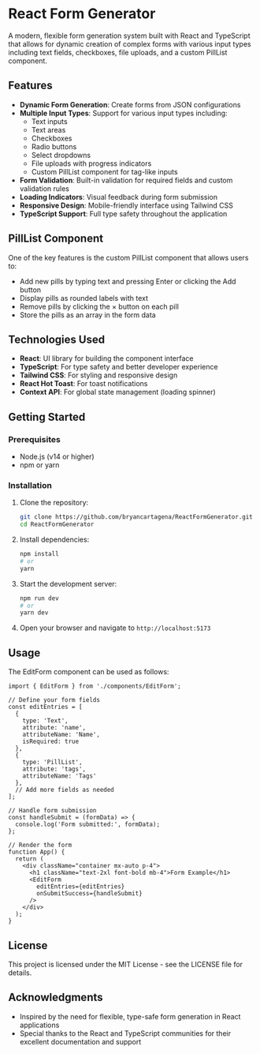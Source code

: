 # React Form Generator

A modern, flexible form generation system built with React and TypeScript that allows for dynamic creation of complex forms with various input types including text fields, checkboxes, file uploads, and a custom PillList component.

## Features

- **Dynamic Form Generation**: Create forms from JSON configurations
- **Multiple Input Types**: Support for various input types including:
  - Text inputs
  - Text areas
  - Checkboxes
  - Radio buttons
  - Select dropdowns
  - File uploads with progress indicators
  - Custom PillList component for tag-like inputs
- **Form Validation**: Built-in validation for required fields and custom validation rules
- **Loading Indicators**: Visual feedback during form submission
- **Responsive Design**: Mobile-friendly interface using Tailwind CSS
- **TypeScript Support**: Full type safety throughout the application

## PillList Component

One of the key features is the custom PillList component that allows users to:
- Add new pills by typing text and pressing Enter or clicking the Add button
- Display pills as rounded labels with text
- Remove pills by clicking the × button on each pill
- Store the pills as an array in the form data

## Technologies Used

- **React**: UI library for building the component interface
- **TypeScript**: For type safety and better developer experience
- **Tailwind CSS**: For styling and responsive design
- **React Hot Toast**: For toast notifications
- **Context API**: For global state management (loading spinner)

## Getting Started

### Prerequisites

- Node.js (v14 or higher)
- npm or yarn

### Installation

1. Clone the repository:
   ```bash
   git clone https://github.com/bryancartagena/ReactFormGenerator.git
   cd ReactFormGenerator
   ```

2. Install dependencies:
   ```bash
   npm install
   # or
   yarn
   ```

3. Start the development server:
   ```bash
   npm run dev
   # or
   yarn dev
   ```

4. Open your browser and navigate to `http://localhost:5173`

## Usage

The EditForm component can be used as follows:

```tsx
import { EditForm } from './components/EditForm';

// Define your form fields
const editEntries = [
  {
    type: 'Text',
    attribute: 'name',
    attributeName: 'Name',
    isRequired: true
  },
  {
    type: 'PillList',
    attribute: 'tags',
    attributeName: 'Tags'
  },
  // Add more fields as needed
];

// Handle form submission
const handleSubmit = (formData) => {
  console.log('Form submitted:', formData);
};

// Render the form
function App() {
  return (
    <div className="container mx-auto p-4">
      <h1 className="text-2xl font-bold mb-4">Form Example</h1>
      <EditForm 
        editEntries={editEntries}
        onSubmitSuccess={handleSubmit}
      />
    </div>
  );
}
```

## License

This project is licensed under the MIT License - see the LICENSE file for details.

## Acknowledgments

- Inspired by the need for flexible, type-safe form generation in React applications
- Special thanks to the React and TypeScript communities for their excellent documentation and support
